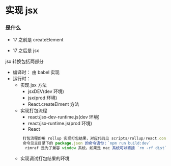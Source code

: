 # 实现 jsx

### 是什么

- 17 之前是 createElement

- 17 之后是 jsx

jsx 转换包括两部分

- 编译时： 由 babel 实现
- 运行时：
  - 实现 jsx 方法
    - jsxDEV(dev 环境)
    - jsx(prod 环境)
    - React.createElment 方法
  - 实现打包流程
    - react/jsx-dev-runtime.js(dev 环境)
    - react/jsx-runtime.js(prod 环境)
    - React
    ```js
     打包流程即用 rollup 实现打包结果，对应代码见 scripts/rollup/react.config.js;
     命令见主目录下的 package.json 的命令语句：`npm run build:dev`
      rimraf 是为了兼容 window 系统，如果是 mac 系统可以直接 `rm -rf dist` 用于清除 dist 目录；`--bundleConfigAsCjs` 是因为 rollup 支持的是 commonjs，该命令可以将 es 代码转为 commonjs 实现打包
    ```
  - 实现调试打包结果的环境
